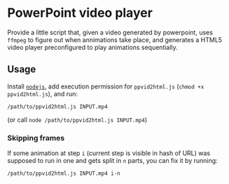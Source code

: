 # PowerPoint video player

Provide a little script that, given a video generated by powerpoint, uses `ffmpeg` to figure out when annimations take place, and generates a HTML5 video player preconfigured to play animations sequentially.

## Usage

Install [`nodejs`](https://nodejs.org/en/), add execution permission for `ppvid2html.js` (`chmod +x ppvid2html.js`), and run:

```
/path/to/ppvid2html.js INPUT.mp4
```

(or call `node /path/to/ppvid2html.js INPUT.mp4`)

### Skipping frames
If some animation at step `i` (current step is visible in hash of URL) was supposed to run in one and gets split in `n` parts, you can fix it by running:

```
/path/to/ppvid2html.js INPUT.mp4 i-n
```

